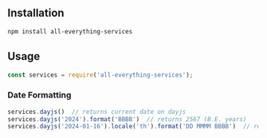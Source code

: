 ## Installation

```bash
npm install all-everything-services
```

## Usage

```javascript
const services = require('all-everything-services');
```

### Date Formatting
```javascript
services.dayjs()  // returns current date on dayjs
services.dayjs('2024').format('BBBB')  // returns 2567 (B.E. years)
services.dayjs('2024-01-16').locale('th').format('DD MMMM BBBB')  // returns 16 มกราคม 2567
```
